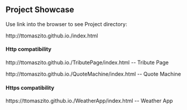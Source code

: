 

<div>
  <h2>Project Showcase</h2>
  <p> Use link into the browser to see Project directory: </p>
  <link>http://ttomaszito.github.io./index.html</link>
  
  <h4>Http compatibility</h4>
  <p> http://ttomaszito.github.io./TributePage/index.html -- Tribute Page  </p>
  <p> http://ttomaszito.github.io./QuoteMachine/index.html -- Quote Machine </p>
  
  <h4>Https compatibility </h4> 
  
  </p>https://ttomaszito.github.io./WeatherApp/index.html -- Weather App</p>
  
  
</div>
  
  
 
